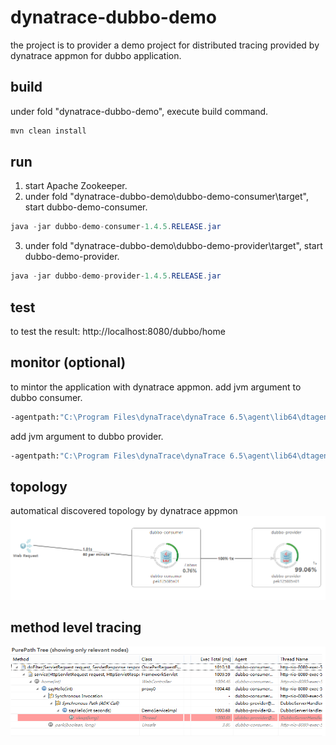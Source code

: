 # dynatrace-dubbo-demo
the project is to provider a demo project for distributed tracing provided by dynatrace appmon for dubbo application.

## build
under fold "dynatrace-dubbo-demo", execute build command.
```sh
mvn clean install
```

## run
1. start Apache Zookeeper.
2. under fold "dynatrace-dubbo-demo\dubbo-demo-consumer\target", start dubbo-demo-consumer.
```java
java -jar dubbo-demo-consumer-1.4.5.RELEASE.jar
```
3. under fold "dynatrace-dubbo-demo\dubbo-demo-provider\target", start dubbo-demo-provider.
```java
java -jar dubbo-demo-provider-1.4.5.RELEASE.jar
```

## test
to test the result: http://localhost:8080/dubbo/home

## monitor (optional)
to mintor the application with dynatrace appmon. 
add jvm argument to dubbo consumer.
```sh
-agentpath:"C:\Program Files\dynaTrace\dynaTrace 6.5\agent\lib64\dtagent.dll"=name=dubbo-consumer,server=localhost
```
add jvm argument to dubbo provider.
```sh
-agentpath:"C:\Program Files\dynaTrace\dynaTrace 6.5\agent\lib64\dtagent.dll"=name=dubbo-provider,server=localhost
```

## topology
automatical discovered topology by dynatrace appmon
![TransactionFlow](https://github.com/DeanWade/deanwade.github.io/blob/master/image/dynatrace/dubbo/TransactionFlow.png)

## method level tracing
![TransactionFlow](https://github.com/DeanWade/deanwade.github.io/blob/master/image/dynatrace/dubbo/PurePath.png)

